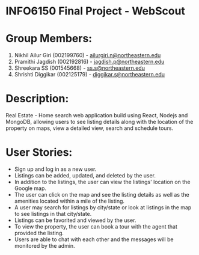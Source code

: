 # INFO6150 Final Project - WebScout

# Group Members:
1. Nikhil Ailur Giri (002199760) - ailurgiri.n@northeastern.edu
2. Pramithi Jagdish (002192816) - jagdish.p@northeastern.edu
3. Shreekara SS (001545668) - ss.s@northeastern.edu
4. Shrishti Diggikar (002125179) - diggikar.s@northeastern.edu

# Description: 
Real Estate - Home search web application build using React, Nodejs and MongoDB, allowing users to see listing details along with the location of the property on maps, view a detailed view, search and schedule tours.

# User Stories:
* Sign up and log in as a new user.
* Listings can be added, updated, and deleted by the user.
* In addition to the listings, the user can view the listings' location on the Google map.
* The user can click on the map and see the listing details as well as the amenities located within a mile of the listing.
* A user may search for listings by city/state or look at listings in the map to see listings in that city/state.
* Listings can be favorited and viewed by the user.
* To view the property, the user can book a tour with the agent that provided the listing.
* Users are able to chat with each other and the messages will be monitored by the admin.
 
